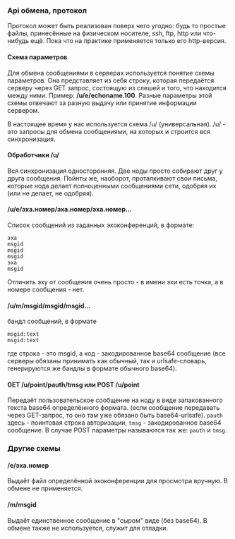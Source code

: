 ### Api обмена, протокол

Протокол может быть реализован поверх чего угодно: будь то простые файлы, принесённые на физическом носителе, ssh, ftp, http или что-нибудь ещё. Пока что на практике применяется только его http-версия.

#### Схема параметров

Для обмена сообщениями в серверах используется понятие схемы параметров. Она представляет из себя строку, которая передаётся серверу через GET запрос, состоящую из слешей и того, что находится между ними. Пример: **/u/e/echoname.100**. Разные параметры этой схемы отвечают за разную выдачу или принятие информации сервером.

В настоящее время у нас используется схема /u/ (универсальная). /u/ - это запросы для обмена сообщениями, на которых и строится вся синхронизация.

#### Обработчики /u/

Вся синхронизация односторонняя. Две ноды просто собирают друг у друга сообщения. Пойнты же, наоборот, проталкивают свои письма, которые нода делает полноценными сообщениями сети, одобряя их (или не делает, не одобряя).

#### /u/e/эха.номер/эха.номер/эха.номер...

Список сообщений из заданных эхоконференций, в формате:

```
эха
msgid
msgid
msgid
эха
msgid
```

Отличить эху от сообщения очень просто - в имени эхи есть точка, а в номере сообщения - нет.

#### /u/m/msgid/msgid/msgid...

бандл сообщений, в формате

```
msgid:text
msgid:text
```

где строка - это msgid, а код - закодированное base64 сообщение (все серверы обязаны принимать как обычный, так и urlsafe-словарь, генерируются же бандлы в формате обычного base64).

#### GET /u/point/pauth/tmsg или POST /u/point

Передаёт пользовательское сообщение на ноду в виде запакованного текста base64 определённого формата. (если сообщение передавать через GET-запрос, то оно там уже обязано быть base64-urlsafe).
`pauth` здесь - поинтовая строка авторизации, `tmsg` - закодированное base64 сообщение. В случае POST параметры называются так же: `pauth` и `tmsg`.

### Другие схемы
#### /e/эха.номер

Выдаёт файл определённой эхоконференции для просмотра вручную. В обмене не применяется.

#### /m/msgid

Выдаёт единственное сообщение в "сыром" виде (без base64). В обмене также не используется, служит для отладки.
